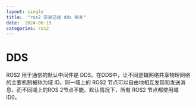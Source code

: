 ```yaml
---
layout: single
title:  "ros2 安装已经 dds 相关"
date:  2024-06-19
categories: ros2
---
```


# DDS
ROS2  用于通信的默认中间件是 DDS。在DDS中，让不同逻辑网络共享物理网络的主要机制被称为域 ID。同一域上的 ROS2 节点可以自由地相互发现和发送消息，而不同域上的ROS 2节点不能。默认情况下，所有 ROS2 节点都使用域 ID0。